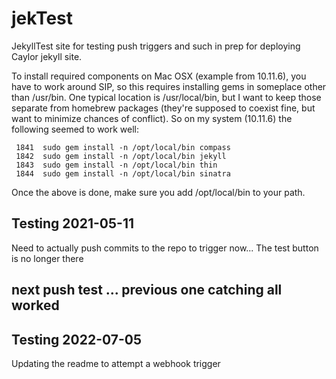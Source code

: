 # jekTest
JekyllTest site for testing push triggers and such in prep for deploying Caylor jekyll site.

To install required components on Mac OSX (example from 10.11.6), you have to work around
SIP, so this requires installing gems in someplace other than /usr/bin.  One typical location is
/usr/local/bin, but I want to keep those separate from homebrew packages (they're supposed to coexist fine, but want to minimize chances of conflict).  So on my system (10.11.6) the following seemed to work well:
``` sudo mkdir -p /opt/local/bin
 1841  sudo gem install -n /opt/local/bin compass
 1842  sudo gem install -n /opt/local/bin jekyll
 1843  sudo gem install -n /opt/local/bin thin
 1844  sudo gem install -n /opt/local/bin sinatra
```
 Once the above is done, make sure you add /opt/local/bin to your path.

## Testing 2021-05-11
Need to actually push commits to the repo to trigger now...  The test button is no longer there

## next push test ...  previous one catching all worked

## Testing 2022-07-05 
Updating the readme to attempt a webhook trigger
